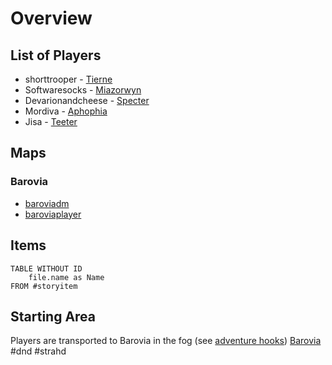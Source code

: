# Overview
## List of Players
- shorttrooper - [Tierne](Player_Characters/Tierne.md)
- Softwaresocks - [Miazorwyn](Player_Characters/Miazorwyn.md)
- Devarionandcheese - [Specter](Player_Characters/Specter.md)
- Mordiva - [Aphophia](Player_Characters/Aphophia.md)
- Jisa - [Teeter](Player_Characters/Teeter.md)

## Maps
### Barovia
- [baroviadm](Barovia/baroviadm.jpg)
- [baroviaplayer](Barovia/baroviaplayer.jpg)

## Items
```dataview
TABLE WITHOUT ID
	file.name as Name
FROM #storyitem
```
## Starting Area
Players are transported to Barovia in the fog (see [adventure hooks](https://www.dndbeyond.com/sources/cos/into-the-mists#AdventureHooks))
[Barovia](Barovia/Barovia.md)
#dnd #strahd 